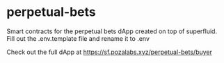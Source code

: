 # perpetual-bets
Smart contracts for the perpetual bets dApp created on top of superfluid. Fill out the .env.template file and rename it to .env

Check out the full dApp at https://sf.pozalabs.xyz/perpetual-bets/buyer